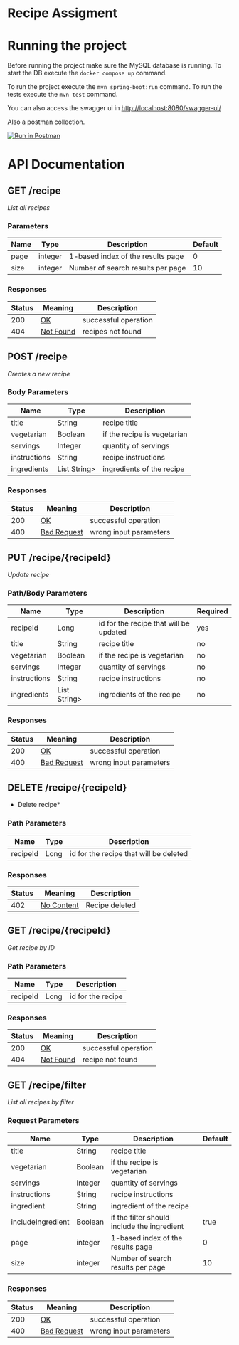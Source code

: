 # Recipe Assigment

# Running the project

Before running the project make sure the MySQL database is running.
To start the DB execute the `docker compose up` command.

To run the project execute the `mvn spring-boot:run` command.
To run the tests execute the  `mvn test` command.


You can also access the swagger ui in [http://localhost:8080/swagger-ui/](http://localhost:8080/swagger-ui/)

Also a postman collection.

[![Run in Postman](https://run.pstmn.io/button.svg)](https://god.gw.postman.com/run-collection/7189585-9d615531-fe55-4e6a-bb20-7197bebd98bf?action=collection%2Ffork&collection-url=entityId%3D7189585-9d615531-fe55-4e6a-bb20-7197bebd98bf%26entityType%3Dcollection%26workspaceId%3Dfef96d01-1d56-4d4b-ab3d-8e11eb2234d9)
# API Documentation

## GET /recipe

*List all recipes*

### Parameters

|Name|Type|Description|Default|
|---|---|---|---|
|page|integer|1-based index of the results page|0|
|size|integer|Number of search results per page|10|

### Responses

|Status|Meaning|Description|
|---|---|---|
|200|[OK](https://tools.ietf.org/html/rfc7231#section-6.3.1)|successful operation|
|404|[Not Found](https://tools.ietf.org/html/rfc7231#section-6.5.4)|recipes not found|

## POST /recipe

*Creates a new recipe*

### Body Parameters

|Name|Type|Description|
|---|---|---|
|title|String|recipe title|
|vegetarian|Boolean|if the recipe is vegetarian|
|servings|Integer|quantity of servings|
|instructions|String|recipe instructions|
|ingredients|List String>|ingredients of the recipe|

### Responses

|Status|Meaning|Description|
|---|---|---|
|200|[OK](https://tools.ietf.org/html/rfc7231#section-6.3.1)|successful operation|
|400|[Bad Request](https://tools.ietf.org/html/rfc7231#section-6.5.1)|wrong input parameters|

## PUT /recipe/{recipeId}

*Update recipe*

### Path/Body Parameters

|Name|Type|Description|Required|
|---|---|---|---|
|recipeId|Long|id for the recipe that will be updated|yes
|title|String|recipe title|no
|vegetarian|Boolean|if the recipe is vegetarian|no
|servings|Integer|quantity of servings|no
|instructions|String|recipe instructions|no
|ingredients|List String>|ingredients of the recipe|no

### Responses

|Status|Meaning|Description|
|---|---|---|
|200|[OK](https://tools.ietf.org/html/rfc7231#section-6.3.1)|successful operation|
|400|[Bad Request](https://tools.ietf.org/html/rfc7231#section-6.5.1)|wrong input parameters|

## DELETE /recipe/{recipeId}

* Delete recipe*

### Path Parameters

|Name|Type|Description|
|---|---|---|
|recipeId|Long|id for the recipe that will be deleted|


### Responses

|Status|Meaning|Description|
|---|---|---|
|402|[No Content](https://tools.ietf.org/html/rfc7231#section-6.5.1)|Recipe deleted|

## GET /recipe/{recipeId}

*Get recipe by ID*

### Path Parameters

|Name|Type|Description|
|---|---|---|
|recipeId|Long|id for the recipe|


### Responses

|Status|Meaning|Description|
|---|---|---|
|200|[OK](https://tools.ietf.org/html/rfc7231#section-6.3.1)|successful operation|
|404|[Not Found](https://tools.ietf.org/html/rfc7231#section-6.5.4)|recipe not found|

## GET /recipe/filter

*List all recipes by filter*

### Request Parameters

|Name|Type|Description|Default|
|---|---|---|---|
|title|String|recipe title|
|vegetarian|Boolean|if the recipe is vegetarian|
|servings|Integer|quantity of servings|
|instructions|String|recipe instructions|
|ingredient|String|ingredient of the recipe|
|includeIngredient|Boolean|if the filter should include the ingredient|true
|page|integer|1-based index of the results page|0|
|size|integer|Number of search results per page|10|

### Responses

|Status|Meaning|Description|
|---|---|---|
|200|[OK](https://tools.ietf.org/html/rfc7231#section-6.3.1)|successful operation|
|400|[Bad Request](https://tools.ietf.org/html/rfc7231#section-6.5.1)|wrong input parameters|


